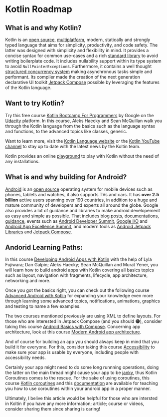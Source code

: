 # Kotlin Roadmap

## **What is and why Kotlin?**

Kotlin is an [open source](https://github.com/JetBrains/kotlin), [multiplatform](https://kotlinlang.org/docs/multiplatform.html), modern, statically and strongly typed language that aims for simplicity, productivity, and code safety. The latter was designed with simplicity and flexibility in mind. It provides a concise syntax for common use-cases and a rich [standard library](https://kotlinlang.org/api/latest/jvm/stdlib/) to avoid writing boilerplate code. It includes nullability support within its type system to avoid `NullPointerException`s. Furthermore, it contains a well thought [structured concurrency system](https://kotlinlang.org/docs/coroutines-overview.html) making asynchronous tasks simple and performant. Its compiler made the creation of the next generation declarative UI toolkit [Jetpack Compose](https://developer.android.com/jetpack/compose) possible by leveraging the features of the Kotlin language.

## **Want to try Kotlin?**

Try this free course [Kotlin Bootcamp For Programmers](https://www.udacity.com/course/kotlin-bootcamp-for-programmers--ud9011) by Google on the [Udacity](https://www.udacity.com/) platform. In this course, Aleks Haecky and Sean McQuillan walk you through the Kotlin language from the basics such as the language syntax and functions, to the advanced topics like classes, generic.

Want to learn more, visit the [Kotlin Language website](https://kotlinlang.org/) or the [Kotlin YouTube channel](https://www.youtube.com/@Kotlin) to stay up to date with the latest news by the Koltin team.

Kotlin provides an online [playground](https://play.kotlinlang.org/) to play with Kotlin without the need of any installations.

## **What is and why building for Android?**

[Android](https://www.android.com/) is an [open source](https://source.android.com/) operating system for mobile devices such as phones, tablets and watches, it also supports TVs and cars. It has **over 2.5 billion** active users spanning over 190 countries, in addition to a huge and mature community of developers and experts all around the globe. Google also provides a lot of guidance and libraries to make android developement as easy and simple as possible. That includes [blog posts](https://medium.com/androiddevelopers), [documentations](https://developer.android.com/reference), [guidance](https://developer.android.com/guide), events such as [Android Developer Summit](https://developer.android.com/events/dev-summit), [Google I/O](https://io.google/) and [Android App Excellence Summit](https://developersonair.withgoogle.com/events/app-excellence-summit-2022), and modern tools as [Android Jetpack Libraries](https://developer.android.com/jetpack/) and [Jetpack Compose](https://developer.android.com/jetpack/compose).

## Andorid Learning Paths:

In this course [Developing Android Apps with Kotlin](https://www.udacity.com/course/developing-android-apps-with-kotlin--ud9012) with the help of Lyla Fujiwara; Dan Galpin; Aleks Haecky; Sean McQuillan and Murat Yener, you will learn how to build android apps with Kotlin covering all basics topics such as layout, navigation with fragments, lifecycle, app architecture, networking and more.

Once you got the basics right, you can check out the following course [Advanced Android with Kotlin](https://www.udacity.com/course/advanced-android-with-kotlin--ud940) for expanding your knowledge even more through learning some advanced topics, notifications, animations, graphics and testing to name a few examples.

The two courses mentioned previously are using XML to define layouts. For those who are interested in Jetpack Compose (and you should **😁**), consider taking this course [Android Basics with Compose](https://developer.android.com/courses/android-basics-compose/course). Concerning app architecture, look at this course [Modern Android app architecture](https://developer.android.com/courses/pathways/android-architecture).

And of course for building an app you should always keep in mind that you build it for everyone. For this, consider taking this course [Accessibility](https://developer.android.com/courses/pathways/make-your-android-app-accessible) to make sure your app is usable by everyone, including people with accessibility needs.

Certainly your app might need to do some long runnning operations, doing the latter on the main thread might cause your app to be [janky](https://en.wiktionary.org/wiki/jank#:~:text=jank%20(uncountable),operations%20or%20poor%20interface%20design.), thus Kotlin Coroutines comes to the rescue. For the sake of using coroutines, this course [Kotlin coroutines](https://developer.android.com/courses/pathways/android-coroutines) and this [documentation](https://developer.android.com/kotlin/coroutines) are available for teaching you how to use coroutines within your android app in a proper manner.

Ultimately, I belive this article would be helpful for those who are intersted in Koltin if you have any more information; article; course or videos, consider sharing them since sharing is caring!
